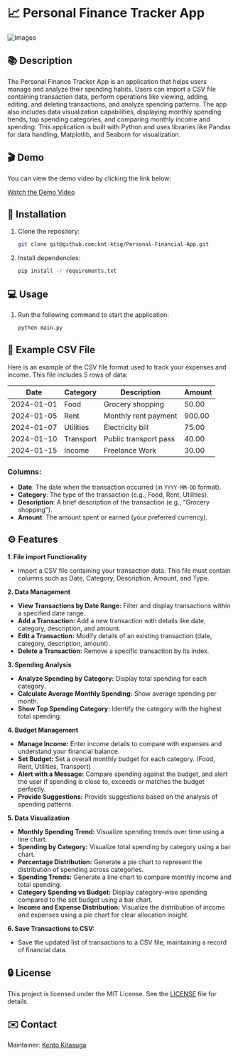 # :chart_with_upwards_trend: Personal Finance Tracker App

![Images](https://images.pexels.com/photos/6694543/pexels-photo-6694543.jpeg?auto=compress&cs=tinysrgb&w=1200)

## :books: Description
The Personal Finance Tracker App is an application that helps users manage and analyze their spending habits. 
Users can import a CSV file containing transaction data, perform operations like viewing, adding,
editing, and deleting transactions, and analyze spending patterns. 
The app also includes data visualization capabilities, displaying monthly spending trends, top spending categories, and comparing monthly income and spending.
This application is built with Python and uses libraries like Pandas for data handling, Matplotlib, and Seaborn for visualization.

## :clapper: Demo

You can view the demo video by clicking the link below:

[Watch the Demo Video](https://drive.google.com/file/d/1sGFCOPUqPhGjhZXtTi239M5AiwsP__kn/view?usp=sharing)


## :wrench: Installation
1. Clone the repository:
   ```bash
   git clone git@github.com:knt-ktsg/Personal-Financial-App.git

2. Install dependencies:
   ```bash
   pip install -r requirements.txt
   
## :computer: Usage
1. Run the following command to start the application:
   ```bash
   python main.py
   
## :file_folder: Example CSV File
Here is an example of the CSV file format used to track your expenses and income. This file includes 5 rows of data:

| Date       | Category | Description           | Amount |
|------------|----------|-----------------------|--------|
| 2024-01-01 | Food     | Grocery shopping      | 50.00  |
| 2024-01-05 | Rent     | Monthly rent payment  | 900.00 |
| 2024-01-07 | Utilities | Electricity bill      | 75.00  |
| 2024-01-10 | Transport | Public transport pass | 40.00  |
| 2024-01-15 | Income   | Freelance Work        | 30.00  |

### Columns:
- **Date**: The date when the transaction occurred (in `YYYY-MM-DD` format).
- **Category**: The type of the transaction (e.g., Food, Rent, Utilities).
- **Description**: A brief description of the transaction (e.g., "Grocery shopping").
- **Amount**: The amount spent or earned (your preferred currency).

## :gear: Features
**1. File import Functionality**
* Import a CSV file containing your transaction data. This file must contain columns such as Date, Category, Description, Amount, and Type.

**2. Data Management**
* **View Transactions by Date Range:** Filter and display transactions within a
specified date range.
* **Add a Transaction:** Add a new transaction with details like date, category,
description, and amount.
* **Edit a Transaction:** Modify details of an existing transaction (date,
category, description, amount).
* **Delete a Transaction:** Remove a specific transaction by its index.

**3. Spending Analysis**
* **Analyze Spending by Category:** Display total spending for each category.
* **Calculate Average Monthly Spending:** Show average spending per month.
* **Show Top Spending Category:** Identify the category with the highest total spending.

**4. Budget Management**
* **Manage Income:** Enter income details to compare with expenses and understand your financial balance. 
* **Set Budget:** Set a overall monthly budget for each category. (Food, Rent, Utilities, Transport)
* **Alert with a Message:** Compare spending against the budget, and alert the user if spending is close to, exceeds or matches the budget perfectly.
* **Provide Suggestions:** Provide suggestions based on the analysis of spending patterns.

**5. Data Visualization**
* **Monthly Spending Trend:** Visualize spending trends over time using a line
chart. 
* **Spending by Category:** Visualize total spending by category using a bar chart.
* **Percentage Distribution:** Generate a pie chart to represent the distribution of spending across categories.
* **Spending Trends:** Generate a line chart to compare monthly income and total spending.
* **Category Spending vs Budget:** Display category-wise spending compared to the set budget using a bar chart.
* **Income and Expense Distribution:** Visualize the distribution of income and expenses using a pie chart for clear allocation insight.


**6. Save Transactions to CSV:** 
* Save the updated list of transactions to a CSV file, maintaining a record of
financial data.

## :lock: License
This project is licensed under the MIT License. See the [LICENSE](https://github.com/knt-ktsg/Personal-Financial-App/blob/main/LICENSE) file for details.

## :envelope: Contact
Maintainer: [Kento Kitasuga](mailto:hokutonokento0706@gmail.com)
